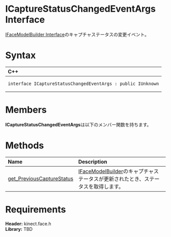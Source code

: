 ICaptureStatusChangedEventArgs Interface  
========================================  

[IFaceModelBuilder Interface](IFaceModelBuilder_Interface.md)のキャプチャステータスの変更イベント。 <span id="syntaxSection"></span>

Syntax  
======  

<table>
<colgroup>
<col width="100%" />
</colgroup>
<thead>
<tr class="header">
<th align="left">C++</th>
</tr>
</thead>
<tbody>
<tr class="odd">
<td align="left"><pre><code>interface ICaptureStatusChangedEventArgs : public IUnknown</code></pre></td>
</tr>
</tbody>
</table>

<span id="classMembersSection"></span>

Members  
=======  

**ICaptureStatusChangedEventArgs**は以下のメンバー関数を持ちます。  

<span id="publicmethodsSection"></span>

Methods  
=======  

<table>
<colgroup>
<col width="30%" />
<col width="60%" />
</colgroup>
<thead>
<tr class="header">
<th align="left">Name</th>
<th align="left">Description</th>
</tr>
</thead>
<tbody>
<tr class="odd">
<td align="left"><a href="ICaptureStatusChangedEvent/Methods/get_PreviousCaptureStatus.md">get_PreviousCaptureStatus</a></td>
<td align="left"><a href="IFaceModelBuilder_Interface.md">IFaceModelBuilder</a>のキャプチャステータスが更新されたとき、ステータスを取得します。</td>
</tr>
</tbody>
</table>

<span id="requirements"></span>

Requirements  
============  

**Header:** kinect.face.h  
**Library:** TBD  



<!--Please do not edit the data in the comment block below.-->
<!--
TOCTitle : ICaptureStatusChangedEventArgs Interface
RLTitle : ICaptureStatusChangedEventArgs Interface
KeywordK : ICaptureStatusChangedEventArgs interface, about
HelpPriority : 2
TopicType : apiref
KeywordF : ICaptureStatusChangedEventArgs
KeywordF : Microsoft.Kinect.face.ICaptureStatusChangedEventArgs
KeywordA : T:Microsoft.Kinect.face.ICaptureStatusChangedEventArgs
AssetID : T:Microsoft.Kinect.face.ICaptureStatusChangedEventArgs
Locale : en-us
CommunityContent : 1
APIType : Managed
APILocation : 
APIName : Microsoft.Kinect.face.ICaptureStatusChangedEventArgs
TargetOS : Windows
TopicType : kbSyntax
DevLang : C++
DocSet : K4Wv2
ProjType : K4Wv2Proj
Technology : Kinect for Windows
Product : Kinect for Windows SDK v2
productversion : 20
-->
